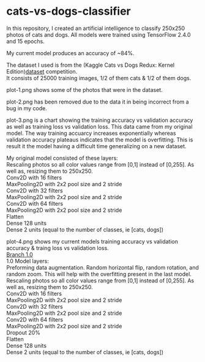 # cats-vs-dogs-classifier
  
In this repository, I created an artificial intelligence to classify 250x250 photos of cats and dogs. All models were trained using TensorFlow 2.4.0 and 15 epochs.  
  
My current model produces an accuracy of ~84%.  
  
The dataset I used is from the (Kaggle Cats vs Dogs Redux: Kernel Edition)[dataset](https://www.kaggle.com/c/dogs-vs-cats-redux-kernels-edition/) competition.  
It consists of 25000 training images, 1/2 of them cats & 1/2 of them dogs.  
  
plot-1.png shows some of the photos that were in the dataset.  
  
plot-2.png has been removed due to the data it in being incorrect from a bug in my code.  
  
plot-3.png is a chart showing the training accuracy vs validation accuracy as well as training loss vs validation loss. This data came from my original model.
The way training accuarcy increases exponentially whereas validation accuracy plateaus indicates that the model is overfitting. This is result it the model having
a difficult time generalizing on a new dataset.  
  
My original model consisted of these layers:  
Rescaling photos so all color values range from [0,1] instead of [0,255]. As well as, resizing them to 250x250.  
Conv2D with 16 filters  
MaxPooling2D with 2x2 pool size and 2 stride  
Conv2D with 32 filters  
MaxPooling2D with 2x2 pool size and 2 stride  
Conv2D with 64 filters  
MaxPooling2D with 2x2 pool size and 2 stride  
Flatten  
Dense 128 units  
Dense 2 units (equal to the number of classes, ie [cats, dogs])  

plot-4.png shows my current models training accuracy vs validation accuracy & traing loss vs validation loss.  
[Branch 1.0](https://github.com/justinleahy/cats-vs-dogs-classifier/blob/1.0/generateModel.py)  
1.0 Model layers:  
Preforming data augmentation. Random horizontal flip, random rotation, and random zoom. This will help with the overfitting present in the last model.  
Rescaling photos so all color values range from [0,1] instead of [0,255]. As well as, resizing them to 250x250.  
Conv2D with 16 filters  
MaxPooling2D with 2x2 pool size and 2 stride  
Conv2D with 32 filters  
MaxPooling2D with 2x2 pool size and 2 stride  
Conv2D with 64 filters  
MaxPooling2D with 2x2 pool size and 2 stride  
Dropout 20%  
Flatten  
Dense 128 units  
Dense 2 units (equal to the number of classes, ie [cats, dogs])  
